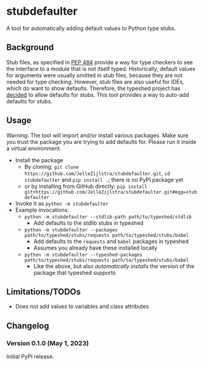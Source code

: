 # stubdefaulter

A tool for automatically adding default values to Python type stubs.

## Background

Stub files, as specified in [PEP 484](https://peps.python.org/pep-0484/#stub-files)
provide a way for type checkers to see the interface to a module that is not
itself typed. Historically, default values for arguments were usually omitted
in stub files, because they are not needed for type checking. However, stub
files are also useful for IDEs, which do want to show defaults. Therefore, the
typeshed project has [decided](https://github.com/python/typeshed/issues/8988) to
allow defaults for stubs. This tool provides a way to auto-add defaults for stubs.

## Usage

Warning: The tool will import and/or install various packages. Make sure you
trust the package you are trying to add defaults for. Please run it inside a
virtual environment.

- Install the package
  - By cloning: `git clone https://github.com/JelleZijlstra/stubdefaulter.git`, `cd stubdefaulter` and `pip install .`; there is no PyPI package yet
  - or by installing from GitHub directly: `pip install git+https://github.com/JelleZijlstra/stubdefaulter.git#egg=stubdefaulter`
- Invoke it as `python -m stubdefaulter`
- Example invocations:
  - `python -m stubdefaulter --stdlib-path path/to/typeshed/stdlib`
    - Add defaults to the stdlib stubs in typeshed
  - `python -m stubdefaulter --packages path/to/typeshed/stubs/requests path/to/typeshed/stubs/babel`
    - Add defaults to the `requests` and `babel` packages in typeshed
    - Assumes you already have these installed locally
  - `python -m stubdefaulter --typeshed-packages path/to/typeshed/stubs/requests path/to/typeshed/stubs/babel`
    - Like the above, but also _automatically installs_ the version of the
      package that typeshed supports

## Limitations/TODOs

- Does not add values to variables and class attributes

## Changelog

### Version 0.1.0 (May 1, 2023)

Initial PyPI release.
